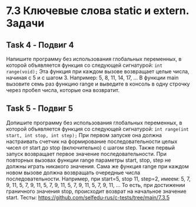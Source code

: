 # 7.3 Ключевые слова static и extern. Задачи

## Task 4 - Подвиг 4

Напишите программу без использования глобальных переменных, в которой объявляется функция со следующей сигнатурой:
```int range(void);```
Эта функция при каждом вызове возвращает целые числа, начиная с 5 и с шагом 3. Например:
5, 8, 11, 14, 17, ...
В функции main вызовите семь раз функцию range и выведите в консоль в одну строчку через пробел числа, которые она возвратит.

## Task 5 - Подвиг 5

Допишите программу без использования глобальных переменных, в которой объявляется функция со следующей сигнатурой:
```int range(int start, int stop, int step);```
При первом запуске она должна настраивать счетчик на формирование последовательности целых чисел от start до stop (включительно) с шагом step. Также первый запуск возвращает первое значение последовательности. При повторных вызовах функции range параметры start, stop, step не должны играть никакого значения. Сама же функция range при каждом новом вызове должна возвращать очередные числа последовательности. Например, при start=5, stop 11, step=2, имеем:
5, 7, 9, 11, 5, 7, 9, 11, 5, 7, 9, 11, 5, 7, 9, 11, 5, 7, 9, 11, ...
То есть, при достижении граничного значения stop, происходит возврат на начальное значение start.
Тесты: https://github.com/selfedu-rus/c-tests/tree/main/7.3.5